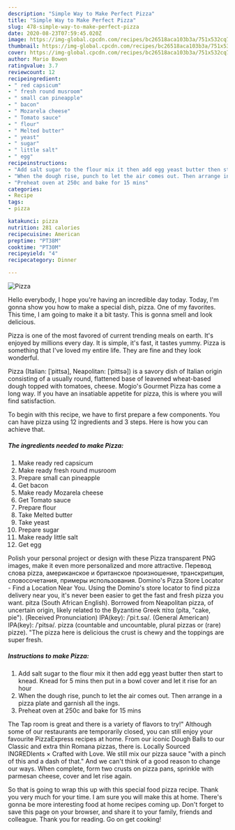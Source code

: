 ```yaml
---
description: "Simple Way to Make Perfect Pizza"
title: "Simple Way to Make Perfect Pizza"
slug: 478-simple-way-to-make-perfect-pizza
date: 2020-08-23T07:59:45.020Z
image: https://img-global.cpcdn.com/recipes/bc26518aca103b3a/751x532cq70/pizza-recipe-main-photo.jpg
thumbnail: https://img-global.cpcdn.com/recipes/bc26518aca103b3a/751x532cq70/pizza-recipe-main-photo.jpg
cover: https://img-global.cpcdn.com/recipes/bc26518aca103b3a/751x532cq70/pizza-recipe-main-photo.jpg
author: Mario Bowen
ratingvalue: 3.7
reviewcount: 12
recipeingredient:
- " red capsicum"
- " fresh round musroom"
- " small can pineapple"
- " bacon"
- " Mozarela cheese"
- " Tomato sauce"
- " flour"
- " Melted butter"
- " yeast"
- " sugar"
- " little salt"
- " egg"
recipeinstructions:
- "Add salt sugar to the flour mix it then add egg yeast butter then start to knead. Knead for 5 mins then put in a bowl cover and let it rise for an hour"
- "When the dough rise, punch to let the air comes out. Then arrange in a pizza plate and garnish all the ings."
- "Preheat oven at 250c and bake for 15 mins"
categories:
- Recipe
tags:
- pizza

katakunci: pizza 
nutrition: 281 calories
recipecuisine: American
preptime: "PT38M"
cooktime: "PT30M"
recipeyield: "4"
recipecategory: Dinner

---
```



![Pizza](https://img-global.cpcdn.com/recipes/bc26518aca103b3a/751x532cq70/pizza-recipe-main-photo.jpg)

Hello everybody, I hope you're having an incredible day today. Today, I'm gonna show you how to make a special dish, pizza. One of my favorites. This time, I am going to make it a bit tasty. This is gonna smell and look delicious.

Pizza is one of the most favored of current trending meals on earth. It's enjoyed by millions every day. It is simple, it's fast, it tastes yummy. Pizza is something that I've loved my entire life. They are fine and they look wonderful.

Pizza (Italian: [ˈpittsa], Neapolitan: [ˈpittsə]) is a savory dish of Italian origin consisting of a usually round, flattened base of leavened wheat-based dough topped with tomatoes, cheese. Mogio&#39;s Gourmet Pizza has come a long way. If you have an insatiable appetite for pizza, this is where you will find satisfaction.


To begin with this recipe, we have to first prepare a few components. You can have pizza using 12 ingredients and 3 steps. Here is how you can achieve that.

<!--inarticleads1-->

##### The ingredients needed to make Pizza:

1. Make ready  red capsicum
1. Make ready  fresh round musroom
1. Prepare  small can pineapple
1. Get  bacon
1. Make ready  Mozarela cheese
1. Get  Tomato sauce
1. Prepare  flour
1. Take  Melted butter
1. Take  yeast
1. Prepare  sugar
1. Make ready  little salt
1. Get  egg


Polish your personal project or design with these Pizza transparent PNG images, make it even more personalized and more attractive. Перевод слова pizza, американское и британское произношение, транскрипция, словосочетания, примеры использования. Domino&#39;s Pizza Store Locator - Find a Location Near You. Using the Domino&#39;s store locator to find pizza delivery near you, it&#39;s never been easier to get the fast and fresh pizza you want. pitza (South African English). Borrowed from Neapolitan pizza, of uncertain origin, likely related to the Byzantine Greek πίτα (píta, &#34;cake, pie&#34;). (Received Pronunciation) IPA(key): /ˈpiːt.sə/. (General American) IPA(key): /ˈpitsə/. pizza (countable and uncountable, plural pizzas or (rare) pizze). &#34;The pizza here is delicious the crust is chewy and the toppings are super fresh. 

<!--inarticleads2-->

##### Instructions to make Pizza:

1. Add salt sugar to the flour mix it then add egg yeast butter then start to knead. Knead for 5 mins then put in a bowl cover and let it rise for an hour
1. When the dough rise, punch to let the air comes out. Then arrange in a pizza plate and garnish all the ings.
1. Preheat oven at 250c and bake for 15 mins


The Tap room is great and there is a variety of flavors to try!&#34; Although some of our restaurants are temporarily closed, you can still enjoy your favourite PizzaExpress recipes at home. From our iconic Dough Balls to our Classic and extra thin Romana pizzas, there is. Locally Sourced INGREDIents × Crafted with Love. We still mix our pizza sauce &#34;with a pinch of this and a dash of that.&#34; And we can&#39;t think of a good reason to change our ways. When complete, form two crusts on pizza pans, sprinkle with parmesan cheese, cover and let rise again. 

So that is going to wrap this up with this special food pizza recipe. Thank you very much for your time. I am sure you will make this at home. There's gonna be more interesting food at home recipes coming up. Don't forget to save this page on your browser, and share it to your family, friends and colleague. Thank you for reading. Go on get cooking!
